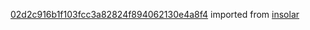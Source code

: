 [02d2c916b1f103fcc3a82824f894062130e4a8f4](https://github.com/insolar/insolar/commit/02d2c916b1f103fcc3a82824f894062130e4a8f4) imported from [insolar](https://github.com/insolar/insolar)
